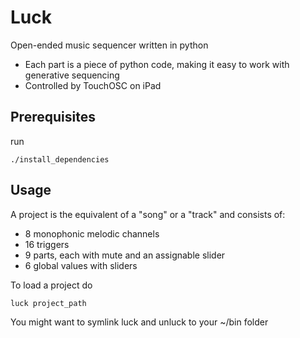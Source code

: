 # Luck

Open-ended music sequencer written in python
* Each part is a piece of python code, making it easy to work with
  generative sequencing
* Controlled by TouchOSC on iPad

## Prerequisites
run
```
./install_dependencies
```


## Usage
A project is the equivalent of a "song" or a "track" and consists of:
* 8 monophonic melodic channels
* 16 triggers
* 9 parts, each with mute and an assignable slider
* 6 global values with sliders

To load a project do
```
luck project_path
```
You might want to symlink luck and unluck to your ~/bin folder